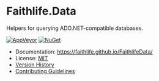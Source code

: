 # Faithlife.Data

Helpers for querying ADO.NET-compatible databases.

[![AppVeyor](https://img.shields.io/appveyor/ci/Faithlife/faithlifedata/master.svg)](https://ci.appveyor.com/project/Faithlife/faithlifedata) [![NuGet](https://img.shields.io/nuget/v/Faithlife.Data.svg)](https://www.nuget.org/packages/Faithlife.Data)

* Documentation: https://faithlife.github.io/FaithlifeData/
* License: [MIT](LICENSE)
* [Version History](VersionHistory.md)
* [Contributing Guidelines](CONTRIBUTING.md)
